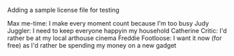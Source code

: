 Adding a sample license file for testing

Max me-time: I make every moment count because I'm too busy
Judy Juggler: I need to keep everyone happyin my household
Catherine Critic: I'd rather be at my local arthouse cinema
Freddie Footloose: I want it now (for free) as I'd rather be spending my money on a new gadget
